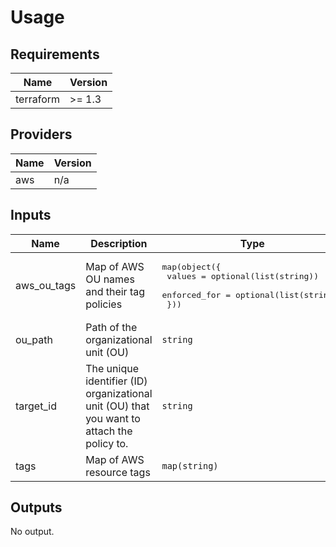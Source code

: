 # Usage
<!--- BEGIN_TF_DOCS --->
## Requirements

| Name | Version |
|------|---------|
| terraform | >= 1.3 |

## Providers

| Name | Version |
|------|---------|
| aws | n/a |

## Inputs

| Name | Description | Type | Default | Required |
|------|-------------|------|---------|:--------:|
| aws\_ou\_tags | Map of AWS OU names and their tag policies | <pre>map(object({<br>    values       = optional(list(string))<br>    enforced_for = optional(list(string))<br>  }))</pre> | n/a | yes |
| ou\_path | Path of the organizational unit (OU) | `string` | n/a | yes |
| target\_id | The unique identifier (ID) organizational unit (OU) that you want to attach the policy to. | `string` | n/a | yes |
| tags | Map of AWS resource tags | `map(string)` | `{}` | no |

## Outputs

No output.

<!--- END_TF_DOCS --->
